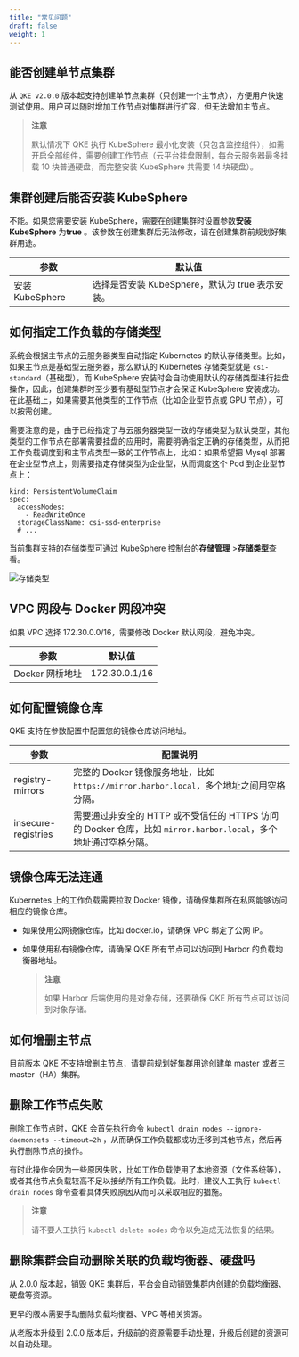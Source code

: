 ```yaml
---
title: "常见问题"
draft: false
weight: 1
---
```


## 能否创建单节点集群

从 `QKE v2.0.0` 版本起支持创建单节点集群（只创建一个主节点），方便用户快速测试使用。用户可以随时增加工作节点对集群进行扩容，但无法增加主节点。

> **注意**
>
> 默认情况下 QKE 执行 KubeSphere 最小化安装（只包含监控组件），如需开启全部组件，需要创建工作节点（云平台挂盘限制，每台云服务器最多挂载 10 块普通硬盘，而完整安装 KubeSphere 共需要 14 块硬盘）。

## 集群创建后能否安装 KubeSphere

不能。如果您需要安装 KubeSphere，需要在创建集群时设置参数**安装 KubeSphere** 为**true** 。该参数在创建集群后无法修改，请在创建集群前规划好集群用途。

| 参数 | 默认值|
| --- | ---|
| 安装 KubeSphere | 选择是否安装 KubeSphere，默认为 true 表示安装。 |

## 如何指定工作负载的存储类型


系统会根据主节点的云服务器类型自动指定 Kubernetes 的默认存储类型。比如，如果主节点是基础型云服务器，那么默认的 Kubernetes 存储类型就是 `csi-standard`（基础型），而 KubeSphere 安装时会自动使用默认的存储类型进行挂盘操作，因此，创建集群时至少要有基础型节点才会保证 KubeSphere 安装成功。在此基础上，如果需要其他类型的工作节点（比如企业型节点或 GPU 节点），可以按需创建。


需要注意的是，由于已经指定了与云服务器类型一致的存储类型为默认类型，其他类型的工作节点在部署需要挂盘的应用时，需要明确指定正确的存储类型，从而把工作负载调度到和主节点类型一致的工作节点上，比如：如果希望把 Mysql 部署在企业型节点上，则需要指定存储类型为企业型，从而调度这个 Pod 到企业型节点上：

```
kind: PersistentVolumeClaim
spec:
  accessModes:
    - ReadWriteOnce
  storageClassName: csi-ssd-enterprise
  # ...
```

当前集群支持的存储类型可通过 KubeSphere 控制台的**存储管理** >**存储类型**查看。

![存储类型](../../_images/sc.png)

## VPC 网段与 Docker 网段冲突

如果 VPC 选择 172.30.0.0/16，需要修改 Docker 默认网段，避免冲突。

| 参数            | 默认值        |
| --------------- | ------------- |
| Docker 网桥地址 | 172.30.0.1/16 |

## 如何配置镜像仓库

QKE 支持在参数配置中配置您的镜像仓库访问地址。

| 参数                | 配置说明                                                     |
| ------------------- | ------------------------------------------------------------ |
| registry-mirrors    | 完整的 Docker 镜像服务地址，比如 `https://mirror.harbor.local`，多个地址之间用空格分隔。 |
| insecure-registries | 需要通过非安全的 HTTP 或不受信任的 HTTPS 访问的 Docker 仓库，比如 `mirror.harbor.local`，多个地址通过空格分隔。 |



## 镜像仓库无法连通

Kubernetes 上的工作负载需要拉取 Docker 镜像，请确保集群所在私网能够访问相应的镜像仓库。


- 如果使用公网镜像仓库，比如 docker.io，请确保 VPC 绑定了公网 IP。  

- 如果使用私有镜像仓库，请确保 QKE 所有节点可以访问到 Harbor 的负载均衡器地址。

  > **注意**
  >
  > 如果 Harbor 后端使用的是对象存储，还要确保 QKE 所有节点可以访问到对象存储。

## 如何增删主节点

目前版本 QKE 不支持增删主节点，请提前规划好集群用途创建单 master 或者三 master（HA）集群。

## 删除工作节点失败

删除工作节点时，QKE 会首先执行命令 `kubectl drain nodes --ignore-daemonsets --timeout=2h` ，从而确保工作负载都成功迁移到其他节点，然后再执行删除节点的操作。

有时此操作会因为一些原因失败，比如工作负载使用了本地资源（文件系统等），或者其他节点负载较高不足以接纳所有工作负载。此时，建议人工执行 `kubectl drain nodes` 命令查看具体失败原因从而可以采取相应的措施。

> **注意**
>
> 请不要人工执行 `kubectl delete nodes` 命令以免造成无法恢复的结果。

## 删除集群会自动删除关联的负载均衡器、硬盘吗

从 2.0.0 版本起，销毁 QKE 集群后，平台会自动销毁集群内创建的负载均衡器、硬盘等资源。

更早的版本需要手动删除负载均衡器、VPC 等相关资源。

从老版本升级到 2.0.0 版本后，升级前的资源需要手动处理，升级后创建的资源可以自动处理。

